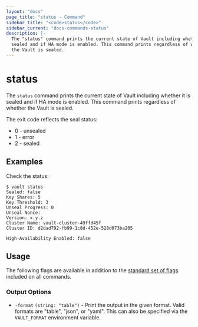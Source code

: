 ```yaml
---
layout: "docs"
page_title: "status - Command"
sidebar_title: "<code>status</code>"
sidebar_current: "docs-commands-status"
description: |-
  The "status" command prints the current state of Vault including whether it is
  sealed and if HA mode is enabled. This command prints regardless of whether
  the Vault is sealed.
---
```


# status

The `status` command prints the current state of Vault including whether it is
sealed and if HA mode is enabled. This command prints regardless of whether the
Vault is sealed.

The exit code reflects the seal status:

- 0 - unsealed
- 1 - error
- 2 - sealed

## Examples

Check the status:

```text
$ vault status
Sealed: false
Key Shares: 5
Key Threshold: 3
Unseal Progress: 0
Unseal Nonce:
Version: x.y.z
Cluster Name: vault-cluster-49ffd45f
Cluster ID: d2dad792-fb99-1c8d-452e-528d073ba205

High-Availability Enabled: false
```

## Usage

The following flags are available in addition to the [standard set of
flags](/docs/commands/index.html) included on all commands.

### Output Options

- `-format` `(string: "table")` - Print the output in the given format. Valid
  formats are "table", "json", or "yaml". This can also be specified via the
  `VAULT_FORMAT` environment variable.